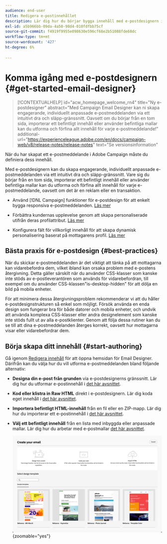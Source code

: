 ```yaml
---
audience: end-user
title: Redigera e-postinnehållet
description: Lär dig hur du börjar bygga innehåll med e-postdesignern i webbgränssnittet för Campaign
exl-id: a5b966bb-09da-4a50-98d4-010fdfbb75cf
source-git-commit: f4919f9955e098630e596cf68e2b51088fde68dc
workflow-type: tm+mt
source-wordcount: '427'
ht-degree: 6%

---
```


# Komma igång med e-postdesignern {#get-started-email-designer}

>[!CONTEXTUALHELP]
>id="acw_homepage_welcome_rn4"
>title="Ny e-postdesigner"
>abstract="Med Campaign Email Designer kan ni skapa engagerande, individuellt anpassade e-postmeddelanden via ett intuitivt dra och släpp-gränssnitt. Oavsett om du börjar från en tom sida, importerar ett befintligt innehåll eller använder befintliga mallar kan du utforma och förfina allt innehåll för varje e-postmeddelande!"
>additional-url="https://experienceleague.adobe.com/en/docs/campaign-web/v8/release-notes/release-notes" text="Se versionsinformation"

När du har skapat ett e-postmeddelande i Adobe Campaign måste du definiera dess innehåll.

Med e-postdesignern kan du skapa engagerande, individuellt anpassade e-postmeddelanden via ett intuitivt dra och släpp-gränssnitt. Vare sig du börjar från en tom sida, importerar ett befintligt innehåll eller använder befintliga mallar kan du utforma och förfina allt innehåll för varje e-postmeddelande, oavsett om det är en reklam eller en transaktion.

<!--Built to deliver HTML optimized for responsive design, the Email Designer allows you to easily define and apply visibility conditions and dynamic content to an email, template, or fragment directly through the user interface. You can seamlessly switch between the drag and drop interface and HTML code at the click of a button.

The Email Designer allows you to create email content and email content templates. It is compatible with simple emails, transactional emails, A/B test emails, multilingual emails, and recurring emails.-->

* Använd [!DNL Campaign] funktioner för e-postdesign för att enkelt bygga responsiva e-postmeddelanden. [Läs mer](create-email-content.md)

* Förbättra kundernas upplevelse genom att skapa personaliserade utifrån deras profilattribut. [Läs mer](../personalization/personalize.md)

* Konfigurera fält för villkorligt innehåll för att skapa dynamisk personalisering baserat på mottagarens profil. [Läs mer](../personalization/conditions.md)

## Bästa praxis för e-postdesign {#best-practices}

När du skickar e-postmeddelanden är det viktigt att tänka på att mottagarna kan vidarebefordra dem, vilket ibland kan orsaka problem med e-postens återgivning. Detta gäller särskilt när du använder CSS-klasser som kanske inte stöds av e-postleverantören som används för vidarebefordran, till exempel om du använder CSS-klassen&quot;is-desktop-hidden&quot; för att dölja en bild på mobila enheter.

För att minimera dessa återgivningsproblem rekommenderar vi att du håller e-postdesignstrukturen så enkel som möjligt. Försök använda en enda design som fungerar bra för både datorer och mobila enheter, och undvik att använda komplexa CSS-klasser eller andra designelement som kanske inte stöds fullt ut av alla e-postklienter. Genom att följa dessa rutiner kan du se till att dina e-postmeddelanden återges korrekt, oavsett hur mottagarna visar eller vidarebefordrar dem.

## Börja skapa ditt innehåll {#start-authoring}

Gå igenom [Redigera innehåll](edit-content.md) för att öppna hemsidan för Email Designer. Därifrån kan du välja hur du vill utforma e-postmeddelanden bland följande alternativ:

* **Designa din e-post från grunden** via e-postdesignerns gränssnitt. Lär dig hur du utformar e-postinnehåll i [det här avsnittet](create-email-content.md).

* **Kod eller klistra in Raw HTML** direkt i e-postdesignern. Lär dig koda eget innehåll i [det här avsnittet](code-content.md).

* **Importera befintligt HTML-innehåll** från en fil eller en ZIP-mapp. Lär dig hur du importerar ett e-postinnehåll i [det här avsnittet](existing-content.md).

* **Välj ett befintligt innehåll** från en lista med inbyggda eller anpassade mallar. Lär dig hur du arbetar med e-postmallar [det här avsnittet](create-email-templates.md).

  ![](assets/email_designer_create_options.png){zoomable=&quot;yes&quot;}
